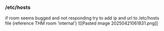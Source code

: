 
### /etc/hosts
if room seems bugged and not responding try to add ip and url to /etc/hosts file (reference THM room 'internal')
![[Pasted image 20250421061831.png]]